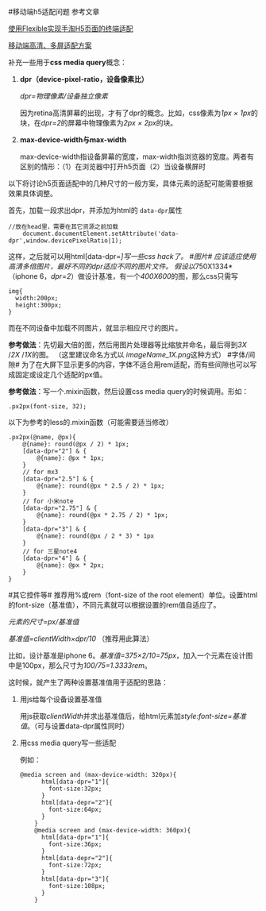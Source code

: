 #移动端h5适配问题
参考文章  

[使用Flexible实现手淘H5页面的终端适配](https://github.com/amfe/article/issues/17)

[移动端高清、多屏适配方案](http://div.io/topic/1092?utm_source=tuicool&utm_medium=referral)

补充一些用于**css media query**概念：

1. **dpr（device-pixel-ratio，设备像素比）**

	*dpr=物理像素/设备独立像素*
	
	因为retina高清屏幕的出现，才有了dpr的概念。比如，css像素为*1px × 1px*的块，在*dpr=2*的屏幕中物理像素为*2px × 2px*的块。

2. **max-device-width与max-width**

	max-device-width指设备屏幕的宽度，max-width指浏览器的宽度。两者有区别的情形：（1）在浏览器中打开h5页面（2）当设备横屏时

以下将讨论h5页面适配中的几种尺寸的一般方案，具体元素的适配可能需要根据效果具体调整。

首先，加载一段求出dpr，并添加为html的 `data-dpr`属性

```
//放在head里，需要在其它资源之前加载
    document.documentElement.setAttribute('data-dpr',window.devicePixelRatio|1);
```
这样，之后就可以用html[data-dpr=*]写一些css hack了。
#图片#
应该适应使用高清多倍图片，最好不同的dpr适应不同的图片文件。
假设以*750X1334*（iphone 6，*dpr=2*）做设计基准，有一个*400X600*的图，那么css只需写

```
img{
  width:200px;
  height:300px;
}
```
而在不同设备中加载不同图片，就显示相应尺寸的图片。

**参考做法**：先切最大倍的图，然后用图片处理器等比缩放并命名，最后得到*3X* /*2X* /*1X*的图。
（这里建议命名方式以 *imageName_1X.png*这种方式）
#字体/间隙#
为了在大屏下显示更多的内容，字体不适合用rem适配，而有些间隙也可以写成固定或设定几个适配的px值。

**参考做法**：写一个.mixin函数，然后设置css media query的时候调用。形如：

```
.px2px(font-size, 32);
```

以下为参考的less的.mixin函数（可能需要适当修改）

```
.px2px(@name, @px){
    @{name}: round(@px / 2) * 1px;
    [data-dpr="2"] & {
        @{name}: @px * 1px;
    }
    // for mx3
    [data-dpr="2.5"] & {
        @{name}: round(@px * 2.5 / 2) * 1px;
    }
    // for 小米note
    [data-dpr="2.75"] & {
        @{name}: round(@px * 2.75 / 2) * 1px;
    }
    [data-dpr="3"] & {
        @{name}: round(@px / 2 * 3) * 1px
    }
    // for 三星note4
    [data-dpr="4"] & {
        @{name}: @px * 2px;
    }
}
```
#其它控件等#
推荐用%或rem（font-size of the root element）单位。设置html的font-size（基准值），不同元素就可以根据设置的rem值自适应了。

*元素的尺寸=px/基准值*

*基准值=clientWidth×dpr/10*  （推荐用此算法）

比如，设计基准是iphone 6。*基准值=375×2/10=75px*，加入一个元素在设计图中是100px，那么尺寸为*100/75=1.3333rem*。

这时候，就产生了两种设置基准值用于适配的思路：

1. 用js给每个设备设置基准值

	用js获取*clientWidth*并求出基准值后，给html元素加*style:font-size=基准值*。（可与设置data-dpr属性同时）
2. 用css media query写一些适配

	例如：
	
	```
	@media screen and (max-device-width: 320px){
	      html[data-dpr="1"]{
	        font-size:32px;
	      }
	      html[data-depr="2"]{
	        font-size:64px;
	      }
	    }
	    @media screen and (max-device-width: 360px){
	      html[data-dpr="1"]{
	        font-size:36px;
	      }
	      html[data-depr="2"]{
	        font-size:72px;
	      }
	      html[data-dpr="3"]{
	        font-size:108px;
	      }
	    }
	```